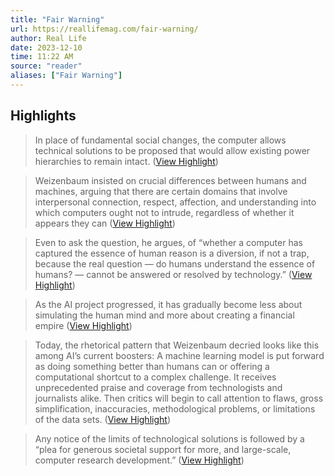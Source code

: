 ```yaml
---
title: "Fair Warning"
url: https://reallifemag.com/fair-warning/
author: Real Life
date: 2023-12-10
time: 11:22 AM
source: "reader"
aliases: ["Fair Warning"]
---
```

## Highlights
> In place of fundamental social changes, the computer allows technical solutions to be proposed that would allow existing power hierarchies to remain intact. ([View Highlight](https://read.readwise.io/read/01hcqqvampwphrarczh4bbew2v))

> Weizenbaum insisted on crucial differences between humans and machines, arguing that there are certain domains that involve interpersonal connection, respect, affection, and understanding into which computers ought not to intrude, regardless of whether it appears they can ([View Highlight](https://read.readwise.io/read/01hcqqysxt3sx6qfaef96609en))

> Even to ask the question, he argues, of “whether a computer has captured the essence of human reason is a diversion, if not a trap, because the real question — do humans understand the essence of humans? — cannot be answered or resolved by technology.” ([View Highlight](https://read.readwise.io/read/01hcqr2nde1shkr4xh7506gf2p))

> As the AI project progressed, it has gradually become less about simulating the human mind and more about creating a financial empire ([View Highlight](https://read.readwise.io/read/01hcqr4ceqncbcmtt5msapbyxj))

> Today, the rhetorical pattern that Weizenbaum decried looks like this among AI’s current boosters: A machine learning model is put forward as doing something better than humans can or offering a computational shortcut to a complex challenge. It receives unprecedented praise and coverage from technologists and journalists alike. Then critics will begin to call attention to flaws, gross simplification, inaccuracies, methodological problems, or limitations of the data sets. ([View Highlight](https://read.readwise.io/read/01hcqrfag2xn073nzke4abs2we))

> Any notice of the limits of technological solutions is followed by a “plea for generous societal support for more, and large-scale, computer research development.” ([View Highlight](https://read.readwise.io/read/01hcqrpdtrexn8sbbg2zbwxr1h))

